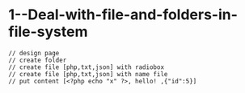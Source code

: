 # 1--Deal-with-file-and-folders-in-file-system
    // design page 
    // create folder
    // create file [php,txt,json] with radiobox
    // create file [php,txt,json] with name file
    // put content [<?php echo "x" ?>, hello! ,{"id":5}]

